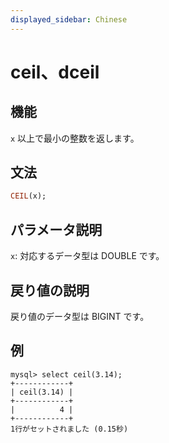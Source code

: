 ```yaml
---
displayed_sidebar: Chinese
---
```


# ceil、dceil

## 機能

`x` 以上で最小の整数を返します。

## 文法

```Haskell
CEIL(x);
```

## パラメータ説明

`x`: 対応するデータ型は DOUBLE です。

## 戻り値の説明

戻り値のデータ型は BIGINT です。

## 例

```Plain Text
mysql> select ceil(3.14);
+------------+
| ceil(3.14) |
+------------+
|          4 |
+------------+
1行がセットされました (0.15秒)
```
